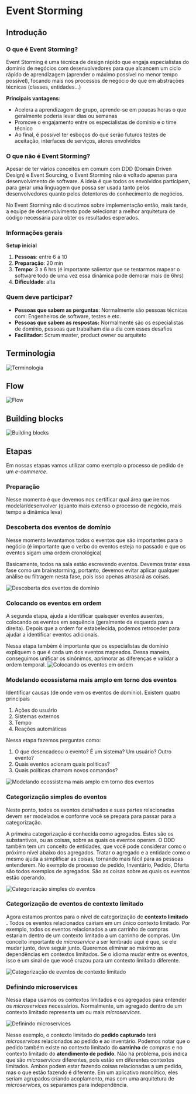 # Event Storming
## Introdução
### O que é Event Storming?
Event Storming é uma técnica de design rápido que engaja especialistas do domínio de negócios com desenvolvedores para que alcancem um ciclo rápido de aprendizagem (aprender o máximo possível no menor tempo possível), focando mais nos processos de negócio do que em abstrações técnicas (classes, entidades…)

**Principais vantagens**:

-   Acelera a aprendizagem de grupo, aprende-se em poucas horas o que geralmente poderia levar dias ou semanas    
-   Promove o engajamento entre os especialistas de domínio e o time técnico    
-   Ao final, é possível ter esboços do que serão futuros testes de aceitação, interfaces de serviços, atores envolvidos

### O que não é Event Storming?
Apesar de ter vários conceitos em comum com DDD (Domain Driven Design) e Event Sourcing, o Event Storming não é voltado apenas para desenvolvimento de software. A ideia é que todos os envolvidos participem, para gerar uma linguagem que possa ser usada tanto pelos desenvolvedores quanto pelos detentores do conhecimento de negócios.

No Event Storming não discutimos sobre implementação então, mais tarde, a equipe de desenvolvimento pode selecionar a melhor arquitetura de código necessária para obter os resultados esperados.

### Informações gerais
**Setup inicial**

1.  **Pessoas**: entre 6 a 10    
2.  **Preparação**: 20 min    
3.  **Tempo**: 3 a 6 hrs (é importante salientar que se tentarmos mapear o software todo de uma vez essa dinâmica pode demorar mais de 6hrs)    
4.  **Dificuldade**: alta
    
### Quem deve participar?

-   **Pessoas que sabem as perguntas**: Normalmente são pessoas técnicas com: Engenheiros de software, testes e etc.    
-   **Pessoas que sabem as respostas:** Normalmente são os especialistas de domínio, pessoas que trabalham dia a dia com esses desafios    
-   **Facilitador:** Scrum master, product owner ou arquiteto

## Terminologia
![Terminologia](./images/terminology.png "Terminologia") 

## Flow
![Flow](./images/flow.png "Flow")

## Building blocks
![Building blocks](./images/building_blocks.png "Building blocks")

## Etapas
Em nossas etapas vamos utilizar como exemplo o processo de pedido de um _e-commerce_.

### Preparação
Nesse momento é que devemos nos certificar qual área que iremos modelar/desenvolver (quanto mais extenso o processo de negócio, mais tempo a dinâmica leva)

### Descoberta dos eventos de domínio
Nesse momento levantamos todos o eventos que são importantes para o negócio (é importante que o verbo do eventos esteja no passado e que os eventos sigam uma ordem cronológica)

Basicamente, todos na sala estão escrevendo eventos. Devemos tratar essa fase como um brainstorming, portanto, devemos evitar aplicar qualquer análise ou filtragem nesta fase, pois isso apenas atrasará as coisas.

![Descoberta dos eventos de domínio](./images/event_discovery.png "Descoberta dos eventos de domínio")

### Colocando os eventos em ordem
A segunda etapa, ajuda a identificar quaisquer eventos ausentes, colocando os eventos em sequência (geralmente da esquerda para a direita). Depois que a ordem for estabelecida, podemos retroceder para ajudar a identificar eventos adicionais.

Nessa etapa também é importante que os especialistas de domínio expliquem o que é cada um dos eventos mapeados. Dessa maneira, conseguimos unificar os sinônimos, aprimorar as diferenças e validar a ordem temporal.
![Colocando os eventos em ordem](./images/placing_the_events_in_sequence.png "Colocando os eventos em ordem")

### Modelando ecossistema mais amplo em torno dos eventos
Identificar causas (de onde vem os eventos de domínio). Existem quatro principais

1.  Ações do usuário  
2.  Sistemas externos    
3.  Tempo    
4.  Reações automáticas    

Nessa etapa fazemos perguntas como:

1.  O que desencadeou o evento? É um sistema? Um usuário? Outro evento?    
2.  Quais eventos acionam quais políticas?    
3.  Quais políticas chamam novos comandos?   

![Modelando ecossistema mais amplo em torno dos eventos](./images/model_out_the_broader_ecosystem.png "Modelando ecossistema mais amplo em torno dos eventos")

### Categorização simples do eventos
Neste ponto, todos os eventos detalhados e suas partes relacionadas devem ser modelados e conforme você se prepara para passar para a categorização.

A primeira categorização é conhecida como agregados. Estes são os substantivos, ou as coisas, sobre as quais os eventos operam. O DDD também tem um conceito de entidades, que você pode considerar como o próximo nível abaixo dos agregados. Tratar o agregado e a entidade como o mesmo ajuda a simplificar as coisas, tornando mais fácil para as pessoas entenderem. No exemplo de processo de pedido, Inventário, Pedido, Oferta são todos exemplos de agregados. São as coisas sobre as quais os eventos estão operando.

![Categorização simples do eventos](./images/simple_categorization_of_events.png "Categorização simples do eventos")

### Categorização de eventos de contexto limitado
Agora estamos prontos para o nível de categorização de **contexto limitado .** Todos os eventos relacionados cairiam em um único contexto limitado. Por exemplo, todos os eventos relacionados a um carrinho de compras estariam dentro de um contexto limitado a um carrinho de compras. Um conceito importante de _microservice_ a ser lembrado aqui é que, se ele mudar junto, deve seguir junto.  Queremos eliminar ao máximo as dependências em contextos limitados. Se o idioma mudar entre os eventos, isso é um sinal de que você cruzou para um contexto limitado diferente.

![Categorização de eventos de contexto limitado](./images/bounded_context_categorization_of_events.png "Categorização de eventos de contexto limitado")

### Definindo microservices
Nessa etapa usamos os contextos limitados e os agregados para entender os _microservices_ necessários. Normalmente, um agregado dentro de um contexto limitado representa um ou mais _microservices_.

![Definindo microservices](./images/putting_it_all_together.png "Definindo microservices")

Nesse exemplo, o contexto limitado do **pedido capturado** terá _microservices_ relacionados ao pedido e ao inventário. Podemos notar que o pedido também existe no contexto limitado do **carrinho** de compras e no contexto limitado do **atendimento de pedido**. Não há problema, pois indica que são _microservices_ diferentes, pois estão em diferentes contextos limitados. Ambos podem estar fazendo coisas relacionadas a um pedido, mas o que estão fazendo é diferente. Em um aplicativo monolítico, eles seriam agrupados criando acoplamento, mas com uma arquitetura de _microservices_, os separamos para independência.